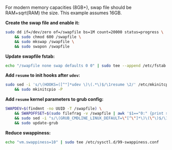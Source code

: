 For modern memory capacities (8GB+), swap file should be RAM+sqrt(RAM) the size. This
example assumes 16GB.

**Create the swap file and enable it:**
```sh
sudo dd if=/dev/zero of=/swapfile bs=1M count=20000 status=progress \
    && sudo chmod 600 /swapfile \
    && sudo mkswap /swapfile \
    && sudo swapon /swapfile
```

**Update swapfile fstab:**
```sh
echo "/swapfile none swap defaults 0 0" | sudo tee --append /etc/fstab
```

**Add `resume` to init hooks after `udev`:**
```sh
sudo sed -i 's/\(HOOKS=([^"]*udev \)\(.*\)$/\1resume \2/' /etc/mkinitcpio.conf \
    && sudo mkinitcpio -P
```

**Add `resume` kernel parameters to grub config:**
```sh
SWAPDEV=$(findmnt -no UUID -T /swapfile) \
    && SWAPOFFSET=$(sudo filefrag -v /swapfile | awk '$1=="0:" {print substr($4, 1, length($4)-2)}') \
    && sudo sed -i "s/\(GRUB_CMDLINE_LINUX_DEFAULT=\"[^\"]*\)\(\"\)$/\1 resume=UUID=${SWAPDEV} resume_offset=${SWAPOFFSET}\2/" /etc/default/grub \
    && sudo update-grub
```

**Reduce swappiness:**
```sh
echo "vm.swappiness=10" | sudo tee /etc/sysctl.d/99-swappiness.conf
```
